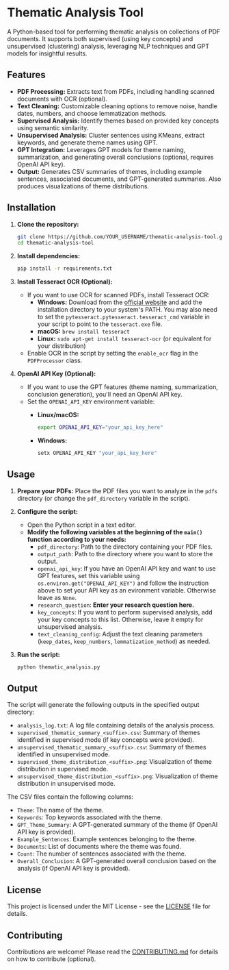 # Thematic Analysis Tool

A Python-based tool for performing thematic analysis on collections of PDF documents. It supports both supervised (using key concepts) and unsupervised (clustering) analysis, leveraging NLP techniques and GPT models for insightful results.

## Features

-   **PDF Processing:** Extracts text from PDFs, including handling scanned documents with OCR (optional).
-   **Text Cleaning:** Customizable cleaning options to remove noise, handle dates, numbers, and choose lemmatization methods.
-   **Supervised Analysis:** Identify themes based on provided key concepts using semantic similarity.
-   **Unsupervised Analysis:** Cluster sentences using KMeans, extract keywords, and generate theme names using GPT.
-   **GPT Integration:** Leverages GPT models for theme naming, summarization, and generating overall conclusions (optional, requires OpenAI API key).
-   **Output:** Generates CSV summaries of themes, including example sentences, associated documents, and GPT-generated summaries. Also produces visualizations of theme distributions.

## Installation

1. **Clone the repository:**

    ```bash
    git clone https://github.com/YOUR_USERNAME/thematic-analysis-tool.git
    cd thematic-analysis-tool
    ```

2. **Install dependencies:**

    ```bash
    pip install -r requirements.txt
    ```

3. **Install Tesseract OCR (Optional):**

    -   If you want to use OCR for scanned PDFs, install Tesseract OCR:
        -   **Windows:** Download from the [official website](https://tesseract-ocr.github.io/tessdoc/Home.html) and add the installation directory to your system's PATH. You may also need to set the `pytesseract.pytesseract.tesseract_cmd` variable in your script to point to the `tesseract.exe` file.
        -   **macOS:** `brew install tesseract`
        -   **Linux:** `sudo apt-get install tesseract-ocr` (or equivalent for your distribution)
    -   Enable OCR in the script by setting the `enable_ocr` flag in the `PDFProcessor` class.

4. **OpenAI API Key (Optional):**

    -   If you want to use the GPT features (theme naming, summarization, conclusion generation), you'll need an OpenAI API key.
    -   Set the `OPENAI_API_KEY` environment variable:
        -   **Linux/macOS:**

            ```bash
            export OPENAI_API_KEY="your_api_key_here"
            ```

        -   **Windows:**

            ```bash
            setx OPENAI_API_KEY "your_api_key_here"
            ```

## Usage

1. **Prepare your PDFs:** Place the PDF files you want to analyze in the `pdfs` directory (or change the `pdf_directory` variable in the script).
2. **Configure the script:**
    *   Open the Python script in a text editor.
    *   **Modify the following variables at the beginning of the `main()` function according to your needs:**
        *   `pdf_directory`: Path to the directory containing your PDF files.
        *   `output_path`: Path to the directory where you want to store the output.
        *   `openai_api_key`: If you have an OpenAI API key and want to use GPT features, set this variable using `os.environ.get("OPENAI_API_KEY")` and follow the instruction above to set your API key as an evironment variable. Otherwise leave as `None`.
        *   `research_question`: **Enter your research question here.**
        *   `key_concepts`: If you want to perform supervised analysis, add your key concepts to this list. Otherwise, leave it empty for unsupervised analysis.
        *   `text_cleaning_config`: Adjust the text cleaning parameters (`keep_dates`, `keep_numbers`, `lemmatization_method`) as needed.
3. **Run the script:**

    ```bash
    python thematic_analysis.py
    ```

## Output

The script will generate the following outputs in the specified output directory:

-   `analysis_log.txt`: A log file containing details of the analysis process.
-   `supervised_thematic_summary_<suffix>.csv`: Summary of themes identified in supervised mode (if key concepts were provided).
-   `unsupervised_thematic_summary_<suffix>.csv`: Summary of themes identified in unsupervised mode.
-   `supervised_theme_distribution_<suffix>.png`: Visualization of theme distribution in supervised mode.
-   `unsupervised_theme_distribution_<suffix>.png`: Visualization of theme distribution in unsupervised mode.

The CSV files contain the following columns:

-   `Theme`: The name of the theme.
-   `Keywords`: Top keywords associated with the theme.
-   `GPT_Theme_Summary`: A GPT-generated summary of the theme (if OpenAI API key is provided).
-   `Example_Sentences`: Example sentences belonging to the theme.
-   `Documents`: List of documents where the theme was found.
-   `Count`: The number of sentences associated with the theme.
-   `Overall_Conclusion`: A GPT-generated overall conclusion based on the analysis (if OpenAI API key is provided).

## License

This project is licensed under the MIT License - see the [LICENSE](LICENSE) file for details.

## Contributing

Contributions are welcome! Please read the [CONTRIBUTING.md](CONTRIBUTING.md) for details on how to contribute (optional).

